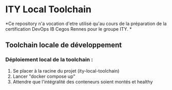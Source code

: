 # ITY Local Toolchain

*Ce repository n'a vocation d'etre utilisé qu'au cours de la préparation de la certification DevOps IB Cegos Rennes pour le groupe ITY. *

## Toolchain locale de développement

### Déploiement local de la toolchain :

 1. Se placer à la racine du projet (ity-local-toolchain)
 2. Lancer "docker compose up"
 3. Attendre que l'intégralité des conteneurs soient montés et healthy
